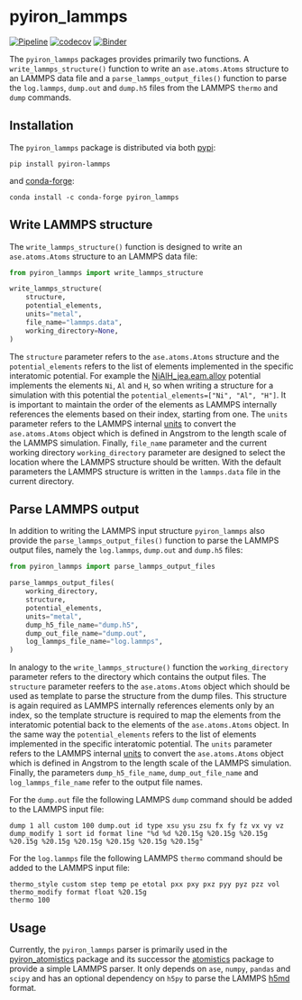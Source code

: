 # pyiron_lammps

[![Pipeline](https://github.com/pyiron/pyiron_lammps/actions/workflows/pipeline.yml/badge.svg)](https://github.com/pyiron/pyiron_lammps/actions/workflows/pipeline.yml)
[![codecov](https://codecov.io/gh/pyiron/pyiron_lammps/graph/badge.svg?token=OeZVIJ9vyW)](https://codecov.io/gh/pyiron/pyiron_lammps)
[![Binder](https://mybinder.org/badge_logo.svg)](https://mybinder.org/v2/gh/pyiron/pyiron_lammps/main?urlpath=%2Fdoc%2Ftree%2Fnotebooks%2Fexample.ipynb)

The `pyiron_lammps` packages provides primarily two functions. A `write_lammps_structure()` function to write an `ase.atoms.Atoms`
structure to an LAMMPS data file and a `parse_lammps_output_files()` function to parse the `log.lammps`, `dump.out` and
`dump.h5` files from the LAMMPS `thermo` and `dump` commands. 

## Installation 
The `pyiron_lammps` package is distributed via both [pypi](https://pypi.org/project/pyiron-lammps/):
```
pip install pyiron-lammps
```
and [conda-forge](https://anaconda.org/conda-forge/pyiron_lammps):
```
conda install -c conda-forge pyiron_lammps
```

## Write LAMMPS structure 
The `write_lammps_structure()` function is designed to write an `ase.atoms.Atoms` structure to an LAMMPS data file:
```python
from pyiron_lammps import write_lammps_structure

write_lammps_structure(
    structure,
    potential_elements,
    units="metal",
    file_name="lammps.data",
    working_directory=None,
)
```
The `structure` parameter refers to the `ase.atoms.Atoms` structure and the `potential_elements` refers to the list of 
elements implemented in the specific interatomic potential. For example the [NiAlH_jea.eam.alloy](https://github.com/lammps/lammps/blob/develop/potentials/NiAlH_jea.eam.alloy)
potential implements the elements `Ni`, `Al` and `H`, so when writing a structure for a simulation with this potential 
the `potential_elements=["Ni", "Al", "H"]`. It is important to maintain the order of the elements as LAMMPS internally 
references the elements based on their index, starting from one. The `units` parameter refers to the LAMMPS internal 
[units](https://docs.lammps.org/units.html) to convert the `ase.atoms.Atoms` object which is defined in Angstrom to the 
length scale of the LAMMPS simulation. Finally, `file_name` parameter and the current working directory `working_directory` 
parameter are designed to select the location where the LAMMPS structure should be written. With the default parameters 
the LAMMPS structure is written in the `lammps.data` file in the current directory. 

## Parse LAMMPS output
In addition to writing the LAMMPS input structure `pyiron_lammps` also provide the `parse_lammps_output_files()` function
to parse the LAMMPS output files, namely the `log.lammps`, `dump.out` and `dump.h5` files:
```python
from pyiron_lammps import parse_lammps_output_files

parse_lammps_output_files(
    working_directory,
    structure,
    potential_elements,
    units="metal",
    dump_h5_file_name="dump.h5",
    dump_out_file_name="dump.out",
    log_lammps_file_name="log.lammps",
)
```
In analogy to the `write_lammps_structure()` function the `working_directory` parameter refers to the directory which 
contains the output files. The `structure` parameter reefers to the `ase.atoms.Atoms` object which should be used as 
template to parse the structure from the dump files. This structure is again required as LAMMPS internally references 
elements only by an index, so the template structure is required to map the elements from the interatomic potential back
to the elements of the `ase.atoms.Atoms` object. In the same way the `potential_elements` refers to the list of 
elements implemented in the specific interatomic potential. The `units` parameter refers to the LAMMPS internal 
[units](https://docs.lammps.org/units.html) to convert the `ase.atoms.Atoms` object which is defined in Angstrom to the 
length scale of the LAMMPS simulation. Finally, the parameters `dump_h5_file_name`, `dump_out_file_name` and `log_lammps_file_name`
refer to the output file names. 

For the `dump.out` file the following LAMMPS `dump` command should be added to the LAMMPS input file:
```
dump 1 all custom 100 dump.out id type xsu ysu zsu fx fy fz vx vy vz
dump_modify 1 sort id format line "%d %d %20.15g %20.15g %20.15g %20.15g %20.15g %20.15g %20.15g %20.15g %20.15g"
```

For the `log.lammps` file the following LAMMPS `thermo` command should be added to the LAMMPS input file:
```
thermo_style custom step temp pe etotal pxx pxy pxz pyy pyz pzz vol
thermo_modify format float %20.15g
thermo 100
```

## Usage 
Currently, the `pyiron_lammps` parser is primarily used in the [pyiron_atomistics](https://github.com/pyiron/pyiron_atomistics) 
package and its successor the [atomistics](https://github.com/pyiron/atomistics) package to provide a simple LAMMPS 
parser. It only depends on `ase`, `numpy`, `pandas` and `scipy` and has an optional dependency on `h5py` to parse the 
LAMMPS [h5md](https://docs.lammps.org/dump_h5md.html) format. 
